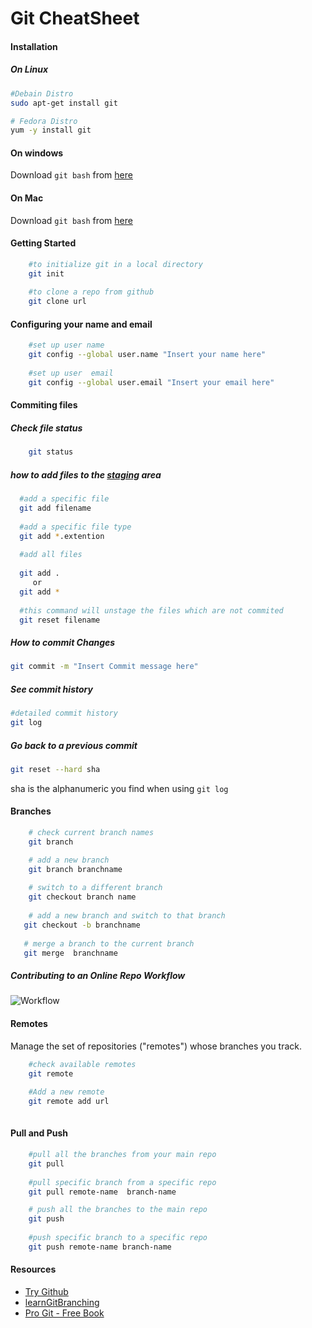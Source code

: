 # Git CheatSheet


#### Installation
	
##### On Linux 
```sh
#Debain Distro
sudo apt-get install git

# Fedora Distro
yum -y install git

```
#### On windows

Download `git bash` from [here](https://git-scm.com/download/win)

#### On Mac

Download `git bash` from [here](https://git-scm.com/download/mac)


#### Getting Started
	
```sh
  	#to initialize git in a local directory
    git init
    
    #to clone a repo from github
    git clone url
```
  
#### Configuring your name and email 

```sh
	#set up user name
    git config --global user.name "Insert your name here"
    
    #set up user  email
    git config --global user.email "Insert your email here"
```

    
#### Commiting files

##### Check file status

```sh
	git status
```


##### how to add files to the [staging](http://gitready.com/beginner/2009/01/18/the-staging-area.html) area 
	
```sh 
  #add a specific file
  git add filename
 
  #add a specific file type
  git add *.extention
 
  #add all files 
 
  git add .
     or 
  git add *
  
  #this command will unstage the files which are not commited
  git reset filename
```	
 
 
 #####  How to commit Changes
 
 ```sh
 git commit -m "Insert Commit message here"
 
```

##### See commit history
```sh
#detailed commit history
git log
```

##### Go back to a previous commit

```sh
git reset --hard sha
```
sha is the alphanumeric  you find when using `git log`
 


#### Branches

```sh
	# check current branch names
    git branch

	# add a new branch
    git branch branchname
    
    # switch to a different branch
    git checkout branch name
    
    # add a new branch and switch to that branch
   git checkout -b branchname   
   
   # merge a branch to the current branch
   git merge  branchname
```

##### Contributing to an Online Repo Workflow

![Workflow](https://camo.githubusercontent.com/7e30d597ecfa19d80b573db63799ecf6d58a6525/687474703a2f2f69726f6e626f6172642d637572726963756c756d2d636f6e74656e742e73332e616d617a6f6e6177732e636f6d2f66726f6e742d656e642f6c61622d6173736574732f6769742d776f726b666c6f772d352e706e67)


#### Remotes

Manage the set of repositories ("remotes") whose branches you track.
```sh
	#check available remotes
    git remote 
    
    #Add a new remote 
    git remote add url
    
```

#### Pull and Push

```sh
	#pull all the branches from your main repo 
    git pull 
    
    #pull specific branch from a specific repo
    git pull remote-name  branch-name 

	# push all the branches to the main repo
    git push 
    
    #push specific branch to a specific repo
	git push remote-name branch-name    

```

#### Resources 

* [Try Github](https://try.github.io)
* [learnGitBranching](http://pcottle.github.io/learnGitBranching/?NODEMO)
* [Pro Git - Free Book](http://git-scm.com/book)

 